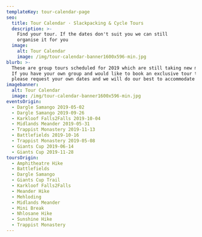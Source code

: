 ```yaml
---
templateKey: tour-calendar-page
seo:
  title: Tour Calendar · Slackpacking & Cycle Tours
  description: >-
    Find your tour. If the dates don't suit you we can still 
    organise it for you
  image:
    alt: Tour Calendar
    image: /img/tour-calendar-banner1600x596-min.jpg
blurb: >-
  These are group tours scheduled for 2019 which are still taking new members.
  If you have your own group and would like to book an exclusive tour then
  please request your own dates and we will do our best to accommodate you.
imagebanner:
  alt: Tour Calendar
  image: /img/tour-calendar-banner1600x596-min.jpg
eventsOrigin:
  - Dargle Samango 2019-05-02
  - Dargle Samango 2019-09-26
  - Karkloof Falls2Falls 2019-10-04
  - Midlands Meander 2019-05-31
  - Trappist Monastery 2019-11-13
  - Battlefields 2019-10-16
  - Trappist Monastery 2019-05-08
  - Giants Cup 2019-06-14
  - Giants Cup 2019-11-28
toursOrigin:
  - Amphitheatre Hike
  - Battlefields
  - Dargle Samango
  - Giants Cup Trail
  - Karkloof Falls2Falls
  - Meander Hike
  - Mehloding
  - Midlands Meander
  - Mini Break
  - Nhlosane Hike
  - Sunshine Hike
  - Trappist Monastery
---
```

